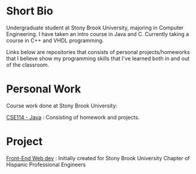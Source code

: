 # Short Bio
Undergraduate student at Stony Brook University, majoring in Computer Engineering.
I have taken an intro course in Java and C. Currently taking a course in C++ and VHDL programming.

Links below are repositories that consists of personal projects/homeworks that I believe show my programming skills that I've learned both in and out of the classroom.


# Personal Work
Course work done at Stony Brook University:

[CSE114 - Java](https://github.com/Bluez009/School-Work-CSE114)
: Consisting of homework and projects.

# Project
[Front-End Web dev](https://github.com/Bluez009/websiteSHPE)
: Initially created for Stony Brook University Chapter of Hispanic Professional Engineers
